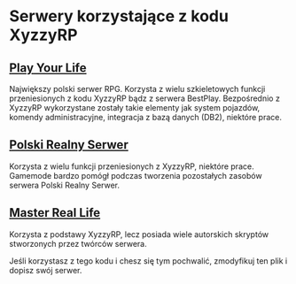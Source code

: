 # Serwery korzystające z kodu XyzzyRP


## [Play Your Life](http://pylife.pl/)

Największy polski serwer RPG. Korzysta z wielu szkieletowych funkcji 
przeniesionych z kodu XyzzyRP bądz z serwera BestPlay. Bezpośrednio
z XyzzyRP wykorzystane zostały takie elementy jak system pojazdów,
komendy administracyjne, integracja z bazą danych (DB2), niektóre
prace.



## [Polski Realny Serwer](mtasa://178.19.106.171:22106)

Korzysta z wielu funkcji przeniesionych z XyzzyRP, niektóre prace.
Gamemode bardzo pomógł podczas tworzenia pozostałych zasobów
serwera Polski Realny Serwer.

## [Master Real Life](mtasa://178.33.54.31:20800)
Korzysta z podstawy XyzzyRP, 
lecz posiada wiele autorskich skryptów stworzonych
przez twórców serwera.

Jeśli korzystasz z tego kodu i chesz się tym pochwalić, zmodyfikuj ten plik i dopisz swój serwer.

